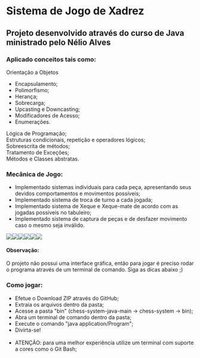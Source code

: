 # Sistema de Jogo de Xadrez

## Projeto desenvolvido através do curso de Java ministrado pelo Nélio Alves

### Aplicado conceitos tais como: 

Orientação a Objetos
 - Encapsulamento;
 - Polimorfismo;
 - Herança;
 - Sobrecarga;
 - Upcasting e Downcasting;
 - Modificadores de Acesso;
 - Enumerações.

Lógica de Programação; <br>
Estruturas condicionais, repetição e operadores lógicos; <br>
Sobreescrita de métodos; <br>
Tratamento de Exceções; <br>
Métodos e Classes abstratas.<br>
  
### Mecânica de Jogo: 

- Implementado sistemas individuais para cada peça, apresentando seus devidos comportamentos e movimentos possíveis;
- Implementado sistema de troca de turno a cada jogada;
- Implementado sistema de Xeque e Xeque-mate de acordo com as jogadas possíveis no tabuleiro;
- Implementado sistema de captura de peças e de desfazer movimento caso o mesmo seja inválido.

<div style="display: flex;">
<img src="https://i.imgur.com/fJpbViZ.jpg">
<img src="https://i.imgur.com/D08RMnp.jpg">
<img src="https://i.imgur.com/Xe6FJAB.jpg">
<img src="https://i.imgur.com/zQNJiYX.jpg">
<img src="https://i.imgur.com/Q2s9ast.jpg">
<img src="https://i.imgur.com/deBcIu2.jpg">
</div>

#### Observação:
O projeto não possui uma interface gráfica, então para jogar é preciso rodar o programa através de um terminal de comando. Siga as dicas abaixo ;)

### Como jogar: 

- Efetue o Download ZIP através do GitHub;
- Extraia os arquivos dentro da pasta;
- Acesse a pasta "bin" (chess-system-java-main -> chess-system -> bin);
- Abra um terminal de comando dentro da pasta;
- Execute o comando "java application/Program";
- Divirta-se! 
<br><br>
- ATENÇÃO: para uma melhor experiência utilize um terminal com suporte a cores como o Git Bash; 






